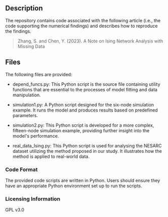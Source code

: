
## Description

The repository contains code associated with the following article (i.e., the code supporting the numerical findings)  and describes how to reproduce the findings.
> Zhang, S. and Chen, Y. (2023). A Note on Ising Network Analysis with Missing Data

## Files

The following files are provided:

- depend_funcs.py: This Python script is the source file containing utility functions that are essential to the processes of model fitting and data manipulation.

- simulation1.py: A Python script designed for the six-node simulation example. It runs the model and produces results based on predefined parameters.
- simulation2.py: This Python script is developed for a more complex, fifteen-node simulation example, providing further insight into the model's performance.
- real_data_Ising.py: This Python script is used for analysing the NESARC dataset utilizing the method proposed in our study. It illustrates how the method is applied to real-world data.

### Code Format

The provided code scripts are written in Python. Users should ensure they have an appropriate Python environment set up to run the scripts.

### Licensing Information

GPL v3.0